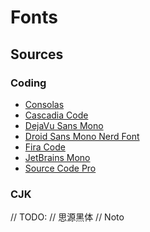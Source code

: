 # Fonts

## Sources

### Coding

- [Consolas](file:\\C:\Windows\Fonts\Consolas)
- [Cascadia Code](https://github.com/microsoft/cascadia-code/releases)
- [DejaVu Sans Mono](https://dejavu-fonts.github.io/Download.html)
- [Droid Sans Mono Nerd Font](https://github.com/ryanoasis/nerd-fonts/tree/master/patched-fonts/DroidSansMono)
- [Fira Code](https://github.com/tonsky/FiraCode/releases)
- [JetBrains Mono](https://www.jetbrains.com/lp/mono/)
- [Source Code Pro](https://github.com/adobe-fonts/source-code-pro/releases)

### CJK

// TODO:
// 思源黑体
// Noto
